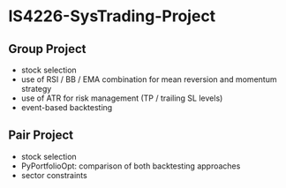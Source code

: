 # IS4226-SysTrading-Project

## Group Project
- stock selection
- use of RSI / BB / EMA combination for mean reversion and momentum strategy
- use of ATR for risk management (TP / trailing SL levels)
- event-based backtesting

## Pair Project
- stock selection
- PyPortfolioOpt: comparison of both backtesting approaches
- sector constraints 
